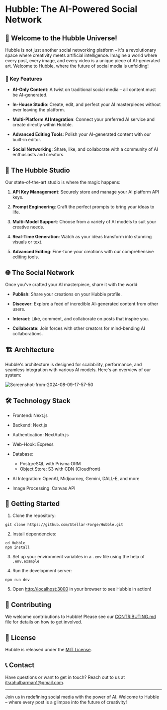 
  

  

# Hubble: The AI-Powered Social Network

  

  

## 🌌 Welcome to the Hubble Universe!

  

  

  

Hubble is not just another social networking platform – it's a revolutionary space where creativity meets artificial intelligence. Imagine a world where every post, every image, and every video is a unique piece of AI-generated art. Welcome to Hubble, where the future of social media is unfolding!

  

  

  

### 🚀 Key Features

  

  

  

-  **AI-Only Content**: A twist on traditional social media – all content must be AI-generated.

  

  

-  **In-House Studio**: Create, edit, and perfect your AI masterpieces without ever leaving the platform.

  

  

-  **Multi-Platform AI Integration**: Connect your preferred AI service and create directly within Hubble.

  

  

-  **Advanced Editing Tools**: Polish your AI-generated content with our built-in editor.

  

  

-  **Social Networking**: Share, like, and collaborate with a community of AI enthusiasts and creators.

  

  

  

## 🎨 The Hubble Studio

  

  

  

Our state-of-the-art studio is where the magic happens:

  

  

  

1.  **API Key Management**: Securely store and manage your AI platform API keys.

  

  

2.  **Prompt Engineering**: Craft the perfect prompts to bring your ideas to life.

  

  

3.  **Multi-Model Support**: Choose from a variety of AI models to suit your creative needs.

  

  

4.  **Real-Time Generation**: Watch as your ideas transform into stunning visuals or text.

  

  

5.  **Advanced Editing**: Fine-tune your creations with our comprehensive editing tools.

  

  

  

## 🌐 The Social Network

  

  

  

Once you've crafted your AI masterpiece, share it with the world:

  

  

  

-  **Publish**: Share your creations on your Hubble profile.

  

  

-  **Discover**: Explore a feed of incredible AI-generated content from other users.

  

  

-  **Interact**: Like, comment, and collaborate on posts that inspire you.

  

  

-  **Collaborate**: Join forces with other creators for mind-bending AI collaborations.

  

  

## 🏗 Architecture

  

  

Hubble's architecture is designed for scalability, performance, and seamless integration with various AI models. Here's an overview of our system:

  

  

<img src="https://i.ibb.co/C7XSnyy/Screenshot-from-2024-08-09-17-57-50.png" alt="Screenshot-from-2024-08-09-17-57-50" border="0">

  

  

## 🛠 Technology Stack

  

  

  

- Frontend: Next.js

  
  

- Backend: Next.js

  
  
- Authentication: NextAuth.js



- Web-Hook: Express

  

- Database: 
	- PostgreSQL with Prisma ORM
	- Object Store: S3 with CDN (Cloudfront)

  

- AI Integration: OpenAI, Midjourney, Gemini, DALL-E, and more
  


- Image Processing: Canvas API

  

  

  

## 🚀 Getting Started

  

  

  

1. Clone the repository:

  

  

```
git clone https://github.com/Stellar-Forge/Hubble.git
```

  

  

2. Install dependencies:

  

  

```
cd Hubble
npm install
```

  

  

3. Set up your environment variables in a `.env` file using the help of `.env.example`

  

  

4. Run the development server:

  

  

```
npm run dev
```

  

  

5. Open [http://localhost:3000](http://localhost:3000) in your browser to see Hubble in action!

  

  

  

## 🤝 Contributing

  

  

  

We welcome contributions to Hubble! Please see our [CONTRIBUTING.md](CONTRIBUTING.md) file for details on how to get involved.

  

  

  

## 📜 License

  

  

  

Hubble is released under the [MIT License](LICENSE).

  

  

  

## 📞 Contact

  

  

  

Have questions or want to get in touch? Reach out to us at [itsrahulbarman1@gmail.com](mailto:itsrahulbarman1@gmail.com).

  

  

  

---

  

  

  

Join us in redefining social media with the power of AI. Welcome to Hubble – where every post is a glimpse into the future of creativity!